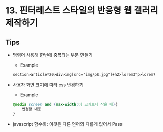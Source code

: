 # 13. 핀터레스트 스타일의 반응형 웹 갤러리 제작하기  
## Tips  
* 명령어 사용해 한번에 중복되는 부분 만들기  
    * Example  
    ```html
    section>article*20>div>img[src="img/p$.jpg"]+h2>lorem3^p>lorem7
    ```  
  
* 사용자 화면 크기에 따라 css 변경하기  
    * Example  
    ```css
    @media screen and (max-width:이 크기보다 작을 때){
        변경할 내용
    }
    ```  
  
* javascript 함수화: 이것은 다른 언어와 다를게 없어서 Pass  
